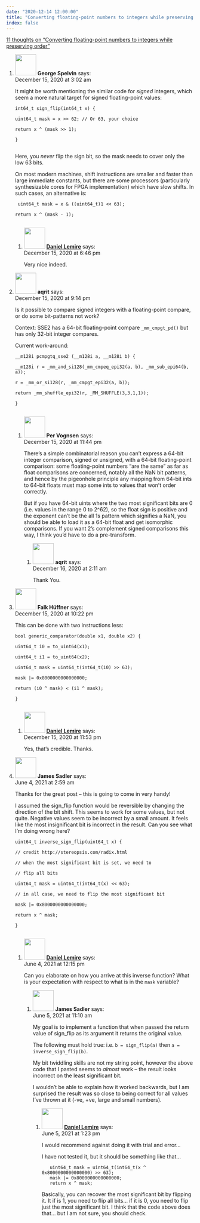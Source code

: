 ```yaml
---
date: "2020-12-14 12:00:00"
title: "Converting floating-point numbers to integers while preserving order"
index: false
---
```


[11 thoughts on &ldquo;Converting floating-point numbers to integers while preserving order&rdquo;](/lemire/blog/2020/12-14-converting-floating-point-numbers-to-integers-while-preserving-order)

<ol class="comment-list">
<li id="comment-562110" class="comment even thread-even depth-1 parent">
<div class="comment-author vcard">
<img alt src="https://secure.gravatar.com/avatar/293aadf0d102ec9bda99ea8e13f2f01a?s=56&#038;d=mm&#038;r=g" srcset="https://secure.gravatar.com/avatar/293aadf0d102ec9bda99ea8e13f2f01a?s=112&#038;d=mm&#038;r=g 2x" class="avatar avatar-56 photo" height="56" width="56" decoding="async" /> <b class="fn">George Spelvin</b> <span class="says">says:</span> </div>
<div class="comment-metadata"><time datetime="2020-12-15T03:02:08+00:00">December 15, 2020 at 3:02 am</time></a> </div>
<div class="comment-content">
<p>It might be worth mentioning the similar code for <em>signed</em> integers, which seem a more natural target for signed floating-point values:</p>
<p><code>int64_t sign_flip(int64_t x) {<br/>
uint64_t mask = x &gt;&gt; 62; // Or 63, your choice<br/>
return x ^ (mask &gt;&gt; 1);<br/>
}<br/>
</code></p>
<p>Here, you <em>never</em> flip the sign bit, so the mask needs to cover only the low 63 bits.</p>
<p>On most modern machines, shift instructions are smaller and faster than large immediate constants, but there are some processors (particularly synthesizable cores for FPGA implementation) which have slow shifts. In such cases, an alternative is:</p>
<p><code> uint64_t mask = x &amp; ((uint64_t)1 &lt;&lt; 63);<br/>
return x ^ (mask - 1);<br/>
</code></p>
</div>
<ol class="children">
<li id="comment-562205" class="comment byuser comment-author-lemire bypostauthor odd alt depth-2">
<div class="comment-author vcard">
<img alt src="https://secure.gravatar.com/avatar/2ca999bef9535950f5b84281a4dab006?s=56&#038;d=mm&#038;r=g" srcset="https://secure.gravatar.com/avatar/2ca999bef9535950f5b84281a4dab006?s=112&#038;d=mm&#038;r=g 2x" class="avatar avatar-56 photo" height="56" width="56" decoding="async" /> <b class="fn"><a href="https://lemire.me/en/" class="url" rel="ugc">Daniel Lemire</a></b> <span class="says">says:</span> </div>
<div class="comment-metadata"><time datetime="2020-12-15T18:46:45+00:00">December 15, 2020 at 6:46 pm</time></a> </div>
<div class="comment-content">
<p>Very nice indeed.</p>
</div>
</li>
</ol>
</li>
<li id="comment-562229" class="comment even thread-odd thread-alt depth-1 parent">
<div class="comment-author vcard">
<img alt src="https://secure.gravatar.com/avatar/2f4c567fa22e1d1949be12e161fcab5b?s=56&#038;d=mm&#038;r=g" srcset="https://secure.gravatar.com/avatar/2f4c567fa22e1d1949be12e161fcab5b?s=112&#038;d=mm&#038;r=g 2x" class="avatar avatar-56 photo" height="56" width="56" loading="lazy" decoding="async" /> <b class="fn">aqrit</b> <span class="says">says:</span> </div>
<div class="comment-metadata"><time datetime="2020-12-15T21:14:55+00:00">December 15, 2020 at 9:14 pm</time></a> </div>
<div class="comment-content">
<p>Is it possible to compare signed integers with a floating-point compare, or do some bit-patterns not work?</p>
<p>Context: SSE2 has a 64-bit floating-point compare <code>_mm_cmpgt_pd()</code> but has only 32-bit integer compares.</p>
<p>Current work-around:</p>
<p><code>__m128i pcmpgtq_sse2 (__m128i a, __m128i b) {<br/>
__m128i r = _mm_and_si128(_mm_cmpeq_epi32(a, b), _mm_sub_epi64(b, a));<br/>
r = _mm_or_si128(r, _mm_cmpgt_epi32(a, b));<br/>
return _mm_shuffle_epi32(r, _MM_SHUFFLE(3,3,1,1));<br/>
}<br/>
</code></p>
</div>
<ol class="children">
<li id="comment-562241" class="comment odd alt depth-2 parent">
<div class="comment-author vcard">
<img alt src="https://secure.gravatar.com/avatar/abdc56636d8d76cfb91fe792460c9699?s=56&#038;d=mm&#038;r=g" srcset="https://secure.gravatar.com/avatar/abdc56636d8d76cfb91fe792460c9699?s=112&#038;d=mm&#038;r=g 2x" class="avatar avatar-56 photo" height="56" width="56" loading="lazy" decoding="async" /> <b class="fn">Per Vognsen</b> <span class="says">says:</span> </div>
<div class="comment-metadata"><time datetime="2020-12-15T23:44:46+00:00">December 15, 2020 at 11:44 pm</time></a> </div>
<div class="comment-content">
<p>There&rsquo;s a simple combinatorial reason you can&rsquo;t express a 64-bit integer comparison, signed or unsigned, with a 64-bit floating-point comparison: some floating-point numbers &ldquo;are the same&rdquo; as far as float comparisons are concerned, notably all the NaN bit patterns, and hence by the pigeonhole principle any mapping from 64-bit ints to 64-bit floats must map some ints to values that won&rsquo;t order correctly.</p>
<p>But if you have 64-bit uints where the two most significant bits are 0 (i.e. values in the range 0 to 2^62), so the float sign is positive and the exponent can&rsquo;t be the all 1s pattern which signifies a NaN, you should be able to load it as a 64-bit float and get isomorphic comparisons. If you want 2&rsquo;s complement signed comparisons this way, I think you&rsquo;d have to do a pre-transform.</p>
</div>
<ol class="children">
<li id="comment-562252" class="comment even depth-3">
<div class="comment-author vcard">
<img alt src="https://secure.gravatar.com/avatar/2f4c567fa22e1d1949be12e161fcab5b?s=56&#038;d=mm&#038;r=g" srcset="https://secure.gravatar.com/avatar/2f4c567fa22e1d1949be12e161fcab5b?s=112&#038;d=mm&#038;r=g 2x" class="avatar avatar-56 photo" height="56" width="56" loading="lazy" decoding="async" /> <b class="fn">aqrit</b> <span class="says">says:</span> </div>
<div class="comment-metadata"><time datetime="2020-12-16T02:11:51+00:00">December 16, 2020 at 2:11 am</time></a> </div>
<div class="comment-content">
<p>Thank You.</p>
</div>
</li>
</ol>
</li>
</ol>
</li>
<li id="comment-562238" class="comment odd alt thread-even depth-1 parent">
<div class="comment-author vcard">
<img alt src="https://secure.gravatar.com/avatar/772a802341e3848e248626d044dc2493?s=56&#038;d=mm&#038;r=g" srcset="https://secure.gravatar.com/avatar/772a802341e3848e248626d044dc2493?s=112&#038;d=mm&#038;r=g 2x" class="avatar avatar-56 photo" height="56" width="56" loading="lazy" decoding="async" /> <b class="fn">Falk Hüffner</b> <span class="says">says:</span> </div>
<div class="comment-metadata"><time datetime="2020-12-15T22:22:54+00:00">December 15, 2020 at 10:22 pm</time></a> </div>
<div class="comment-content">
<p>This can be done with two instructions less:</p>
<p><code>bool generic_comparator(double x1, double x2) {<br/>
uint64_t i0 = to_uint64(x1);<br/>
uint64_t i1 = to_uint64(x2);<br/>
uint64_t mask = uint64_t(int64_t(i0) &gt;&gt; 63);<br/>
mask |= 0x8000000000000000;<br/>
return (i0 ^ mask) &lt; (i1 ^ mask);<br/>
}<br/>
</code></p>
</div>
<ol class="children">
<li id="comment-562242" class="comment byuser comment-author-lemire bypostauthor even depth-2">
<div class="comment-author vcard">
<img alt src="https://secure.gravatar.com/avatar/2ca999bef9535950f5b84281a4dab006?s=56&#038;d=mm&#038;r=g" srcset="https://secure.gravatar.com/avatar/2ca999bef9535950f5b84281a4dab006?s=112&#038;d=mm&#038;r=g 2x" class="avatar avatar-56 photo" height="56" width="56" loading="lazy" decoding="async" /> <b class="fn"><a href="https://lemire.me/en/" class="url" rel="ugc">Daniel Lemire</a></b> <span class="says">says:</span> </div>
<div class="comment-metadata"><time datetime="2020-12-15T23:53:02+00:00">December 15, 2020 at 11:53 pm</time></a> </div>
<div class="comment-content">
<p>Yes, that&rsquo;s credible. Thanks.</p>
</div>
</li>
</ol>
</li>
<li id="comment-586002" class="comment odd alt thread-odd thread-alt depth-1 parent">
<div class="comment-author vcard">
<img alt src="https://secure.gravatar.com/avatar/b3b2b3fd0c2dea2fcd401d9c37f31606?s=56&#038;d=mm&#038;r=g" srcset="https://secure.gravatar.com/avatar/b3b2b3fd0c2dea2fcd401d9c37f31606?s=112&#038;d=mm&#038;r=g 2x" class="avatar avatar-56 photo" height="56" width="56" loading="lazy" decoding="async" /> <b class="fn">James Sadler</b> <span class="says">says:</span> </div>
<div class="comment-metadata"><time datetime="2021-06-04T02:59:45+00:00">June 4, 2021 at 2:59 am</time></a> </div>
<div class="comment-content">
<p>Thanks for the great post &#8211; this is going to come in very handy!</p>
<p>I assumed the sign_flip function would be reversible by changing the direction of the bit shift. This seems to work for some values, but not quite. Negative values seem to be incorrect by a small amount. It feels like the most insignificant bit is incorrect in the result. Can you see what I&rsquo;m doing wrong here?</p>
<p><code>uint64_t inverse_sign_flip(uint64_t x) {<br/>
// credit http://stereopsis.com/radix.html<br/>
// when the most significant bit is set, we need to<br/>
// flip all bits<br/>
uint64_t mask = uint64_t(int64_t(x) &lt;&lt; 63);<br/>
// in all case, we need to flip the most significant bit<br/>
mask |= 0x8000000000000000;<br/>
return x ^ mask;<br/>
}<br/>
</code></p>
</div>
<ol class="children">
<li id="comment-586075" class="comment byuser comment-author-lemire bypostauthor even depth-2 parent">
<div class="comment-author vcard">
<img alt src="https://secure.gravatar.com/avatar/2ca999bef9535950f5b84281a4dab006?s=56&#038;d=mm&#038;r=g" srcset="https://secure.gravatar.com/avatar/2ca999bef9535950f5b84281a4dab006?s=112&#038;d=mm&#038;r=g 2x" class="avatar avatar-56 photo" height="56" width="56" loading="lazy" decoding="async" /> <b class="fn"><a href="https://lemire.me/en/" class="url" rel="ugc">Daniel Lemire</a></b> <span class="says">says:</span> </div>
<div class="comment-metadata"><time datetime="2021-06-04T12:15:30+00:00">June 4, 2021 at 12:15 pm</time></a> </div>
<div class="comment-content">
<p>Can you elaborate on how you arrive at this inverse function? What is your expectation with respect to what is in the <code>mask</code> variable?</p>
</div>
<ol class="children">
<li id="comment-586185" class="comment odd alt depth-3 parent">
<div class="comment-author vcard">
<img alt src="https://secure.gravatar.com/avatar/b3b2b3fd0c2dea2fcd401d9c37f31606?s=56&#038;d=mm&#038;r=g" srcset="https://secure.gravatar.com/avatar/b3b2b3fd0c2dea2fcd401d9c37f31606?s=112&#038;d=mm&#038;r=g 2x" class="avatar avatar-56 photo" height="56" width="56" loading="lazy" decoding="async" /> <b class="fn">James Sadler</b> <span class="says">says:</span> </div>
<div class="comment-metadata"><time datetime="2021-06-05T11:10:39+00:00">June 5, 2021 at 11:10 am</time></a> </div>
<div class="comment-content">
<p>My goal is to implement a function that when passed the return value of sign_flip as its argument it returns the original value.</p>
<p>The following must hold true: i.e. <code>b = sign_flip(a)</code> then <code>a = inverse_sign_flip(b)</code>.</p>
<p>My bit twiddling skills are not my string point, however the above code that I pasted seems to <em>almost</em> work &#8211; the result looks incorrect on the least significant bit.</p>
<p>I wouldn&rsquo;t be able to explain how it worked backwards, but I am surprised the result was so close to being correct for all values I&rsquo;ve thrown at it (-ve, +ve, large and small numbers).</p>
</div>
<ol class="children">
<li id="comment-586201" class="comment byuser comment-author-lemire bypostauthor even depth-4">
<div class="comment-author vcard">
<img alt src="https://secure.gravatar.com/avatar/2ca999bef9535950f5b84281a4dab006?s=56&#038;d=mm&#038;r=g" srcset="https://secure.gravatar.com/avatar/2ca999bef9535950f5b84281a4dab006?s=112&#038;d=mm&#038;r=g 2x" class="avatar avatar-56 photo" height="56" width="56" loading="lazy" decoding="async" /> <b class="fn"><a href="https://lemire.me/en/" class="url" rel="ugc">Daniel Lemire</a></b> <span class="says">says:</span> </div>
<div class="comment-metadata"><time datetime="2021-06-05T13:23:29+00:00">June 5, 2021 at 1:23 pm</time></a> </div>
<div class="comment-content">
<p>I would recommend against doing it with trial and error&#8230;</p>
<p>I have not tested it, but it should be something like that&#8230;</p>
<pre><code>   uint64_t mask = uint64_t(int64_t(x ^ 0x8000000000000000) &gt;&gt; 63);    
   mask |= 0x8000000000000000;    
   return x ^ mask;
</code></pre>
<p>Basically, you can recover the most significant bit by flipping it. It if is 1, you need to flip all bits&#8230; if it is 0, you need to flip just the most significant bit. I think that the code above does that&#8230; but I am not sure, you should check.</p>
</div>
</li>
</ol>
</li>
</ol>
</li>
</ol>
</li>
</ol>
